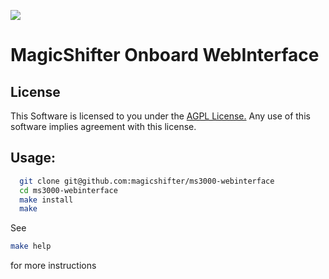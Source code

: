 ![](http://magicshifter.net/img/logo.png)
# MagicShifter Onboard WebInterface

License
-------
This Software is licensed to you under the [AGPL License.](http://www.gnu.org/licenses/agpl.html)
Any use of this software implies agreement with this license.

Usage:
-------
```bash
  git clone git@github.com:magicshifter/ms3000-webinterface
  cd ms3000-webinterface
  make install
  make
```

See
```bash
make help
```
for more instructions
